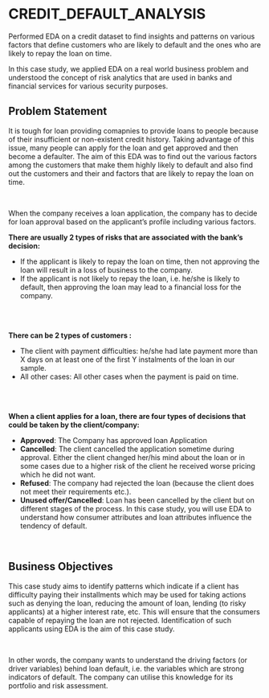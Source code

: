 # CREDIT_DEFAULT_ANALYSIS
Performed EDA on a credit dataset to find insights and patterns on various factors that define customers who are likely to default and the ones who are likely to repay the loan on time.

In this case study, we applied EDA on a real world business problem and understood the concept of risk analytics that are used in banks and financial services for various security purposes.

## Problem Statement
It is tough for loan providing comapnies to provide loans to people because of their insufficient or non-existent credit history. Taking advantage of this issue, many people can apply for the loan and get approved and then become a defaulter. The aim of this EDA was to find out the various factors among the customers that make them highly likely to default and also find out the customers and their and factors that are likely to repay the loan on time.  

<br> 

When the company receives a loan application, the company has to decide for loan approval based on the applicant’s profile including various factors.

**There are usually 2 types of risks that are associated with the bank’s decision:**
  - If the applicant is likely to repay the loan on time, then not approving the loan will result in a loss of business to the company.
  - If the applicant is not likely to repay the loan, i.e. he/she is likely to default, then approving the loan may lead to a financial loss for the company.

<br>
<br>

**There can be 2 types of customers :**
  - The client with payment difficulties: he/she had late payment more than X days on at least one of the first Y instalments of the loan in our sample.
  - All other cases: All other cases when the payment is paid on time.

<br>
<br>

**When a client applies for a loan, there are four types of decisions that could be taken by the client/company:**
- **Approved**: The Company has approved loan Application
- **Cancelled**: The client cancelled the application sometime during approval. Either the client changed her/his mind about the loan or in some cases due to a higher risk of the client he received worse pricing which he did not want.
- **Refused**: The company had rejected the loan (because the client does not meet their requirements etc.).
- **Unused offer/Cancelled**:  Loan has been cancelled by the client but on different stages of the process.
In this case study, you will use EDA to understand how consumer attributes and loan attributes influence the tendency of default.

<br>

## Business Objectives
This case study aims to identify patterns which indicate if a client has difficulty paying their installments which may be used for taking actions such as denying the loan, reducing the amount of loan, lending (to risky applicants) at a higher interest rate, etc. This will ensure that the consumers capable of repaying the loan are not rejected. Identification of such applicants using EDA is the aim of this case study.

<br>

In other words, the company wants to understand the driving factors (or driver variables) behind loan default, i.e. the variables which are strong indicators of default.  The company can utilise this knowledge for its portfolio and risk assessment.

